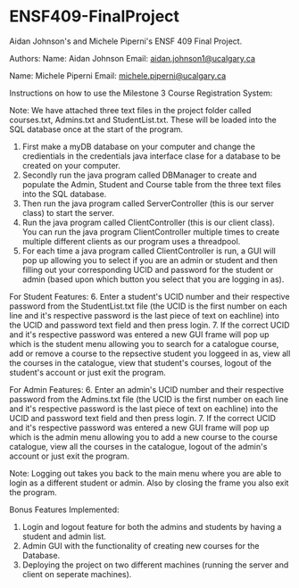 # ENSF409-FinalProject
Aidan Johnson's and Michele Piperni's ENSF 409 Final Project.

Authors:
Name: Aidan Johnson 
Email: aidan.johnson1@ucalgary.ca

Name: Michele Piperni 
Email: michele.piperni@ucalgary.ca

Instructions on how to use the Milestone 3 Course Registration System:

Note: We have attached three text files in the project folder called courses.txt, Admins.txt and StudentList.txt. These will be loaded into the SQL database once
      at the start of the program.

1. First make a myDB database on your computer and change the credientials in the credentials java interface clase for a database to be created on your computer.
2. Secondly run the java program called DBManager to create and populate the Admin, Student and Course table from the three text files into the SQL database.
3. Then run the java program called ServerController (this is our server class) to start the server.
4. Run the java program called ClientController (this is our client class). You can run the java program ClientController multiple times to create multiple
   different clients as our program uses a threadpool.
5. For each time a java program called ClientController is run, a GUI will pop up allowing you to select if you are an admin or student and then filling out your
   corresponding UCID and password for the student or admin (based upon which button you select that you are logging in as).

For Student Features:
6. Enter a student's UCID number and their respective password from the StudentList.txt file (the UCID is the first number on each line and it's respective 
   password is the last piece of text on eachline) into the UCID and password text field and then press login. 
7. If the correct UCID and it's respective password was entered a new GUI frame will pop up which is the student menu allowing you to search for a catalogue
   course, add or remove a course to the repsective student you loggeed in as, view all the courses in the catalogue, view that student's courses,
   logout of the student's account or just exit the program.

For Admin Features:
6. Enter an admin's UCID number and their respective password from the Admins.txt file (the UCID is the first number on each line and it's respective 
   password is the last piece of text on eachline) into the UCID and password text field and then press login. 
7. If the correct UCID and it's respective password was entered a new GUI frame will pop up which is the admin menu allowing you to add a new course 
   to the course catalogue, view all the courses in the catalogue, logout of the admin's account or just exit the program.

Note: Logging out takes you back to the main menu where you are able to login as a different student or admin. Also by closing the frame you also exit
      the program.

Bonus Features Implemented:
1. Login and logout feature for both the admins and students by having a student and admin list.
2. Admin GUI with the functionality of creating new courses for the Database.
3. Deploying the project on two different machines (running the server and client on seperate machines).
